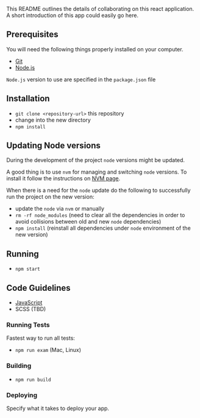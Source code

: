 This README outlines the details of collaborating on this react application. 
A short introduction of this app could easily go here.

## Prerequisites

You will need the following things properly installed on your computer.

* [Git](http://git-scm.com/)
* [Node.js](http://nodejs.org/)

`Node.js` version to use are specified in the `package.json` file

## Installation

* `git clone <repository-url>` this repository
* change into the new directory
* `npm install`

## Updating Node versions
During the development of the project `node` versions might be updated.

A good thing is to use `nvm` for managing and switching `node` versions. To install it follow the instructions on [NVM page](https://github.com/creationix/nvm).

When there is a need for the `node` update do the following to successfully run the project on the new version:
* update the `node` via `nvm` or manually
* `rm -rf node_modules`
(need to clear all the dependencies in order to avoid collisions between old and new `node` dependencies)
* `npm install` (reinstall all dependencies under `node` environment of the new version)

## Running

* `npm start`

## Code Guidelines
- [JavaScript](docs/code-guidelines/js.md)
- SCSS (TBD)

### Running Tests
Fastest way to run all tests:
* `npm run exam` (Mac, Linux)

### Building

* `npm run build`

### Deploying

Specify what it takes to deploy your app.

